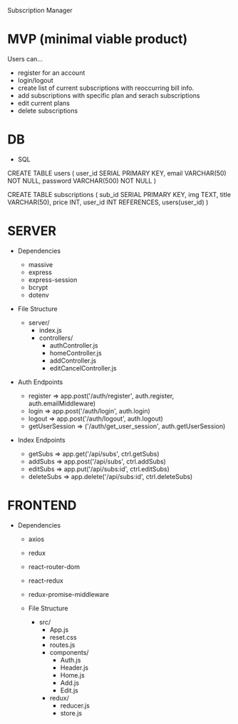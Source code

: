 Subscription Manager

# MVP (minimal viable product)
Users can...
- register for an account
- login/logout
- create list of current subscriptions with reoccurring bill info.
- add subscriptions with specific plan and serach subscriptions
- edit current plans
- delete subscriptions


# DB
- SQL

CREATE TABLE users (
    user_id SERIAL PRIMARY KEY,
    email VARCHAR(50) NOT NULL,
    password VARCHAR(500) NOT NULL
)

CREATE TABLE subscriptions (
    sub_id SERIAL PRIMARY KEY,
    img TEXT,
    title VARCHAR(50),
    price INT,
    user_id INT REFERENCES, users(user_id)
)


# SERVER
- Dependencies
    - massive
    - express
    - express-session
    - bcrypt
    - dotenv

- File Structure
    - server/
        - index.js
        - controllers/
            - authController.js
            - homeController.js
            - addController.js
            - editCancelController.js

- Auth Endpoints
    - register => app.post('/auth/register', auth.register, auth.emailMiddleware)
    - login => app.post('/auth/login', auth.login)
    - logout => app.post('/auth/logout', auth.logout)
    - getUserSession => ('/auth/get_user_session', auth.getUserSession)

- Index Endpoints
    - getSubs => app.get('/api/subs', ctrl.getSubs)
    - addSubs => app.post('/api/subs', ctrl.addSubs)
    - editSubs => app.put('/api/subs:id', ctrl.editSubs)
    - deleteSubs => app.delete('/api/subs:id', ctrl.deleteSubs)


# FRONTEND
- Dependencies
    - axios
    - redux
    - react-router-dom
    - react-redux
    - redux-promise-middleware

    - File Structure
        - src/
            - App.js
            - reset.css
            - routes.js
            - components/
                - Auth.js
                - Header.js
                - Home.js
                - Add.js
                - Edit.js
            - redux/
                - reducer.js
                - store.js 
